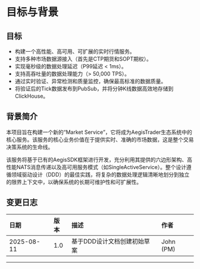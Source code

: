 # **目标与背景**

## **目标**

* 构建一个高性能、高可用、可扩展的实时行情服务。
* 支持多种市场数据源接入（首先是CTP期货和SOPT期权）。
* 实现毫秒级的数据处理延迟（P99延迟 \< 1ms）。
* 支持高吞吐量的数据处理能力（\> 50,000 TPS）。
* 通过实时验证、异常检测和质量监控，确保最高标准的数据质量。
* 将验证后的Tick数据发布到PubSub，并将分钟K线数据高效地存储到ClickHouse。

## **背景简介**

本项目旨在构建一个新的“Market Service”，它将成为AegisTrader生态系统中的核心服务。该服务的核心业务价值在于提供实时、准确的市场数据，这是整个交易决策系统的生命线。

该服务将基于已有的AegisSDK框架进行开发，充分利用其提供的六边形架构、高性能NATS消息传递以及高可用服务模式（如SingleActiveService）。整个设计遵循领域驱动设计（DDD）的最佳实践，将复杂的数据处理逻辑清晰地划分到独立的限界上下文中，以确保系统的长期可维护性和可扩展性。

## **变更日志**

| 日期 | 版本 | 描述 | 作者 |
| :---- | :---- | :---- | :---- |
| 2025-08-11 | 1.0 | 基于DDD设计文档创建初始草案 | John (PM) |

---
